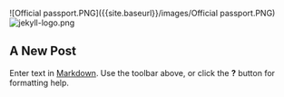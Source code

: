 ![Official passport.PNG]({{site.baseurl}}/images/Official passport.PNG)
![jekyll-logo.png]({{site.baseurl}}/images/jekyll-logo.png)
## A New Post

Enter text in [Markdown](http://daringfireball.net/projects/markdown/). Use the toolbar above, or click the **?** button for formatting help.
